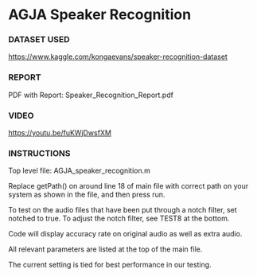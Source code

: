 # AGJA Speaker Recognition # 
### DATASET USED  ###
https://www.kaggle.com/kongaevans/speaker-recognition-dataset
### REPORT  ###
PDF with Report: Speaker_Recognition_Report.pdf
### VIDEO  ###
https://youtu.be/fuKWjDwsfXM
### INSTRUCTIONS  ###

Top level file: AGJA_speaker_recognition.m    

Replace getPath() on around line 18 of main file with correct path on your system as shown in the file, and then press run.   

To test on the audio files that have been put through a notch filter, set notched to true. To adjust the notch filter, see TEST8 at the bottom.     

Code will display accuracy rate on original audio as well as extra audio.     

All relevant parameters are listed at the top of the main file.   

The current setting is tied for best performance in our testing.
